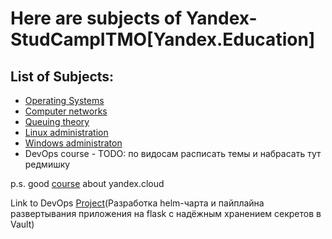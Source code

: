 # Here are subjects of Yandex-StudCampITMO[Yandex.Education]

## List of Subjects:
- [Operating Systems](https://github.com/gr1shan1a/YaCampITMO/tree/main/Operating_Systems)
- [Computer networks](https://github.com/gr1shan1a/YaCampITMO/tree/main/Computer%20Networks)
- [Queuing theory](https://disk.yandex.ru/d/l4Hds5mwWVz81w)
- [Linux administration](https://github.com/gr1shan1a/YaCampITMO/tree/main/Linux_administration)
- [Windows administraton](https://disk.yandex.ru/d/x7z0K8HkrvT9qw)
- DevOps course - TODO: по видосам расписать темы и набрасать тут редмишку

p.s. good [course](https://practicum.yandex.ru/ycloud/) about yandex.cloud

Link to DevOps [Project](https://github.com/gr1shan1a/CampITMO)(Разработка helm-чарта и пайплайна развертывания приложения на flask с надёжным хранением секретов в Vault)
